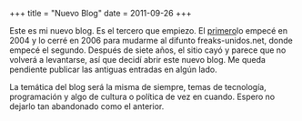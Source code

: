 +++
title = "Nuevo Blog"
date = 2011-09-26
+++

Este es mi nuevo blog. Es el tercero que empiezo. El [primero](http://ceronman.blogspot.com/)lo empecé en 2004 y lo cerré en 2006 para mudarme al difunto freaks-unidos.net, donde empecé el segundo. Después de siete años, el sitio cayó y parece que no volverá a levantarse, así que decidí abrir este nuevo blog. Me queda pendiente publicar las antiguas entradas en algún lado.

La temática del blog será la misma de siempre, temas de tecnología, programación y algo de cultura o política de vez en cuando. Espero no dejarlo tan abandonado como el anterior.

